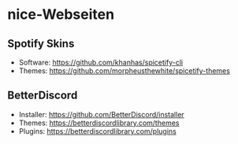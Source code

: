 # nice-Webseiten

## Spotify Skins

- Software:   <https://github.com/khanhas/spicetify-cli>
- Themes:     <https://github.com/morpheusthewhite/spicetify-themes>

## BetterDiscord

- Installer: <https://github.com/BetterDiscord/installer>
- Themes: <https://betterdiscordlibrary.com/themes>
- Plugins: <https://betterdiscordlibrary.com/plugins>
